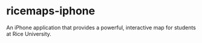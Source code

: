 ricemaps-iphone
===============

An iPhone application that provides a powerful, interactive map for students at Rice University.
